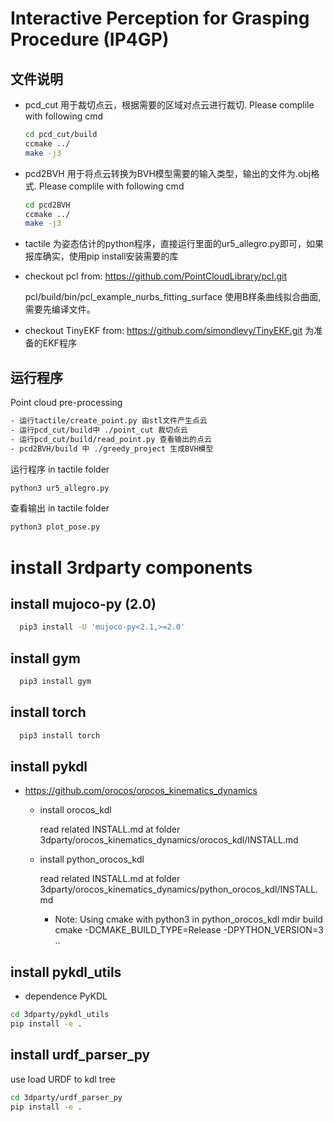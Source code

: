# Interactive Perception for Grasping Procedure (IP4GP)

## 文件说明
- pcd_cut 用于裁切点云，根据需要的区域对点云进行裁切. Please complile with following cmd
  ```bash
  cd pcd_cut/build
  ccmake ../
  make -j3
  ```
- pcd2BVH 用于将点云转换为BVH模型需要的输入类型，输出的文件为.obj格式. Please complile with following cmd
  ```bash
  cd pcd2BVH
  ccmake ../
  make -j3
  ```
- tactile 为姿态估计的python程序，直接运行里面的ur5_allegro.py即可，如果报库确实，使用pip install安装需要的库
- checkout pcl from:  https://github.com/PointCloudLibrary/pcl.git

  pcl/build/bin/pcl_example_nurbs_fitting_surface 使用B样条曲线拟合曲面,需要先编译文件。

- checkout TinyEKF from:  https://github.com/simondlevy/TinyEKF.git
  为准备的EKF程序

## 运行程序


Point cloud pre-processing
  ```bash
- 运行tactile/create_point.py 由stl文件产生点云
- 运行pcd_cut/build中 ./point_cut 裁切点云
- 运行pcd_cut/build/read_point.py 查看输出的点云
- pcd2BVH/build 中 ./greedy_project 生成BVH模型  
  ```

运行程序 in tactile folder
```bash
python3 ur5_allegro.py
```

查看输出 in tactile folder
```bash
python3 plot_pose.py
```

# install 3rdparty components

## install mujoco-py (2.0)
```bash
  pip3 install -U 'mujoco-py<2.1,>=2.0' 
```
## install gym
```bash
  pip3 install gym
```

## install torch
```bash
  pip3 install torch
```

## install pykdl
- https://github.com/orocos/orocos_kinematics_dynamics
    - install orocos_kdl 
        
        read related INSTALL.md at folder  3dparty/orocos_kinematics_dynamics/orocos_kdl/INSTALL.md
    - install python_orocos_kdl
        
        read related INSTALL.md at folder  3dparty/orocos_kinematics_dynamics/python_orocos_kdl/INSTALL.md

        - Note: Using cmake with python3 
            in python_orocos_kdl
            mdir build
            cmake -DCMAKE_BUILD_TYPE=Release -DPYTHON_VERSION=3 ..

## install pykdl_utils
- dependence PyKDL

```bash
cd 3dparty/pykdl_utils
pip install -e .
```

## install urdf_parser_py
use load URDF to kdl tree 
```bash
cd 3dparty/urdf_parser_py
pip install -e .
```






